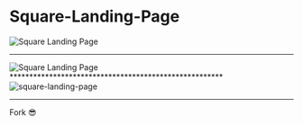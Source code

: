 # Square-Landing-Page

![Square Landing Page](https://user-images.githubusercontent.com/51504850/114897199-aedca980-9e19-11eb-80c4-c97a88266ea1.PNG)<br>

***

![Square Landing Page](https://user-images.githubusercontent.com/51504850/114897052-8eacea80-9e19-11eb-8f74-94ab176a1ba4.png)******************************************************
![square-landing-page](https://user-images.githubusercontent.com/51504850/114897579-0d098c80-9e1a-11eb-8802-f239a582e70a.png)

***

Fork :sunglasses:
